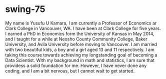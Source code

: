 # swing-75

My name is Yusufu U Kamara, I am currently a Professor of Economics ar Clark College in Vancouver, WA. I have been at Clark College for five years. I earned a PhD in Economics form the University of Kansas in May 2014, and I taught for a while at Neosho County Community College, Baker University, and Avila University before moving to Vancouver. I am married with two beautiful kids, a boy and a girl aged 13 and 11 respectively. I am taking this course towards achieving my longstanding goal of becoming a Data Scientist. With my background in math and statistics, I am sure that providess a solid foundation for me. However, I have never done any coding, and I am a bit nervous, but I cannot wait to get started.
